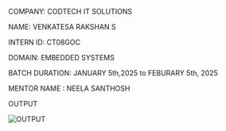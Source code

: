 COMPANY: CODTECH IT SOLUTIONS

NAME: VENKATESA RAKSHAN S

INTERN ID: CT08GOC

DOMAIN: EMBEDDED SYSTEMS

BATCH DURATION: JANUARY 5th,2025 to FEBURARY 5th, 2025

MENTOR NAME : NEELA SANTHOSH

OUTPUT


![OUTPUT](https://github.com/user-attachments/assets/9b53e1fd-1ef0-4ca5-9dd8-2c751717273b)
